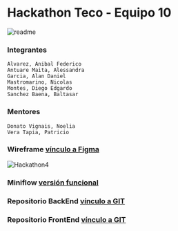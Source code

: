 # Hackathon Teco - Equipo 10
![readme](https://user-images.githubusercontent.com/90204740/159008200-a5185f72-bef5-4ee7-8c54-397ef932114b.png)

### Integrantes
```
Alvarez, Anibal Federico
Antuare Maita, Alessandra
Garcia, Alan Daniel
Mastromarino, Nicolas
Montes, Diego Edgardo
Sanchez Baena, Baltasar
```
### Mentores
```
Donato Vignais, Noelia
Vera Tapia, Patricio
```

### Wireframe [vínculo a Figma](https://www.figma.com/file/a9jbJHpOd56FgiNdlGUNHu/Wireframe-Hackaton-Team-10?node-id=133%3A671)

![Hackathon4](https://user-images.githubusercontent.com/90204740/159029416-c25c53a0-e6ab-4670-8b18-07321e14ed7b.png)

### Miniflow [versión funcional](https://hackaton-teco-g10-client.vercel.app/) 

### Repositorio BackEnd  [vínculo a GIT](https://github.com/BaltasarSanchez/miniflow2022)
### Repositorio FrontEnd  [vínculo a GIT](https://github.com/Melt04/Hackaton-Teco-G10-client)


